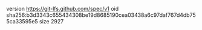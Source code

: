 version https://git-lfs.github.com/spec/v1
oid sha256:b3d3343c655434308be19d8685190cea03438a6c97daf767d4db755ca33595e5
size 2927
